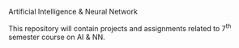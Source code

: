 Artificial Intelligence & Neural Network

This repository will contain projects and assignments related to 7<sup>th</sup> semester course on AI &amp; NN.
